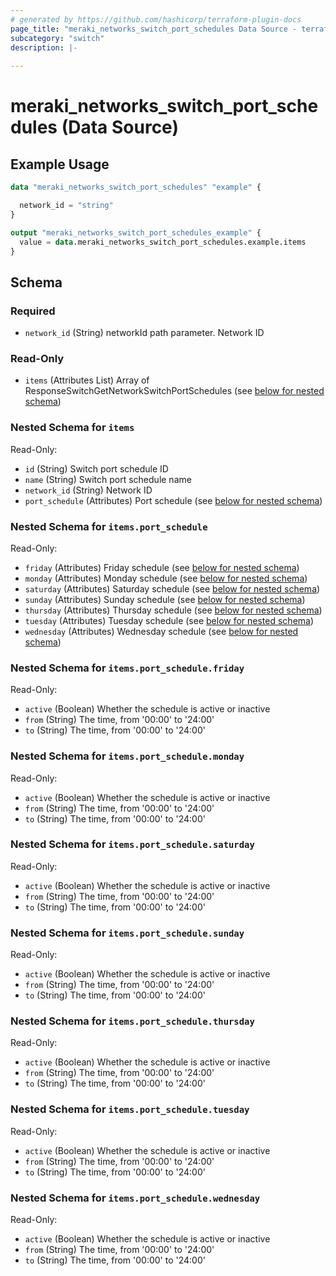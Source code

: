 ```yaml
---
# generated by https://github.com/hashicorp/terraform-plugin-docs
page_title: "meraki_networks_switch_port_schedules Data Source - terraform-provider-meraki"
subcategory: "switch"
description: |-
  
---
```


# meraki_networks_switch_port_schedules (Data Source)



## Example Usage

```terraform
data "meraki_networks_switch_port_schedules" "example" {

  network_id = "string"
}

output "meraki_networks_switch_port_schedules_example" {
  value = data.meraki_networks_switch_port_schedules.example.items
}
```

<!-- schema generated by tfplugindocs -->
## Schema

### Required

- `network_id` (String) networkId path parameter. Network ID

### Read-Only

- `items` (Attributes List) Array of ResponseSwitchGetNetworkSwitchPortSchedules (see [below for nested schema](#nestedatt--items))

<a id="nestedatt--items"></a>
### Nested Schema for `items`

Read-Only:

- `id` (String) Switch port schedule ID
- `name` (String) Switch port schedule name
- `network_id` (String) Network ID
- `port_schedule` (Attributes) Port schedule (see [below for nested schema](#nestedatt--items--port_schedule))

<a id="nestedatt--items--port_schedule"></a>
### Nested Schema for `items.port_schedule`

Read-Only:

- `friday` (Attributes) Friday schedule (see [below for nested schema](#nestedatt--items--port_schedule--friday))
- `monday` (Attributes) Monday schedule (see [below for nested schema](#nestedatt--items--port_schedule--monday))
- `saturday` (Attributes) Saturday schedule (see [below for nested schema](#nestedatt--items--port_schedule--saturday))
- `sunday` (Attributes) Sunday schedule (see [below for nested schema](#nestedatt--items--port_schedule--sunday))
- `thursday` (Attributes) Thursday schedule (see [below for nested schema](#nestedatt--items--port_schedule--thursday))
- `tuesday` (Attributes) Tuesday schedule (see [below for nested schema](#nestedatt--items--port_schedule--tuesday))
- `wednesday` (Attributes) Wednesday schedule (see [below for nested schema](#nestedatt--items--port_schedule--wednesday))

<a id="nestedatt--items--port_schedule--friday"></a>
### Nested Schema for `items.port_schedule.friday`

Read-Only:

- `active` (Boolean) Whether the schedule is active or inactive
- `from` (String) The time, from '00:00' to '24:00'
- `to` (String) The time, from '00:00' to '24:00'


<a id="nestedatt--items--port_schedule--monday"></a>
### Nested Schema for `items.port_schedule.monday`

Read-Only:

- `active` (Boolean) Whether the schedule is active or inactive
- `from` (String) The time, from '00:00' to '24:00'
- `to` (String) The time, from '00:00' to '24:00'


<a id="nestedatt--items--port_schedule--saturday"></a>
### Nested Schema for `items.port_schedule.saturday`

Read-Only:

- `active` (Boolean) Whether the schedule is active or inactive
- `from` (String) The time, from '00:00' to '24:00'
- `to` (String) The time, from '00:00' to '24:00'


<a id="nestedatt--items--port_schedule--sunday"></a>
### Nested Schema for `items.port_schedule.sunday`

Read-Only:

- `active` (Boolean) Whether the schedule is active or inactive
- `from` (String) The time, from '00:00' to '24:00'
- `to` (String) The time, from '00:00' to '24:00'


<a id="nestedatt--items--port_schedule--thursday"></a>
### Nested Schema for `items.port_schedule.thursday`

Read-Only:

- `active` (Boolean) Whether the schedule is active or inactive
- `from` (String) The time, from '00:00' to '24:00'
- `to` (String) The time, from '00:00' to '24:00'


<a id="nestedatt--items--port_schedule--tuesday"></a>
### Nested Schema for `items.port_schedule.tuesday`

Read-Only:

- `active` (Boolean) Whether the schedule is active or inactive
- `from` (String) The time, from '00:00' to '24:00'
- `to` (String) The time, from '00:00' to '24:00'


<a id="nestedatt--items--port_schedule--wednesday"></a>
### Nested Schema for `items.port_schedule.wednesday`

Read-Only:

- `active` (Boolean) Whether the schedule is active or inactive
- `from` (String) The time, from '00:00' to '24:00'
- `to` (String) The time, from '00:00' to '24:00'
